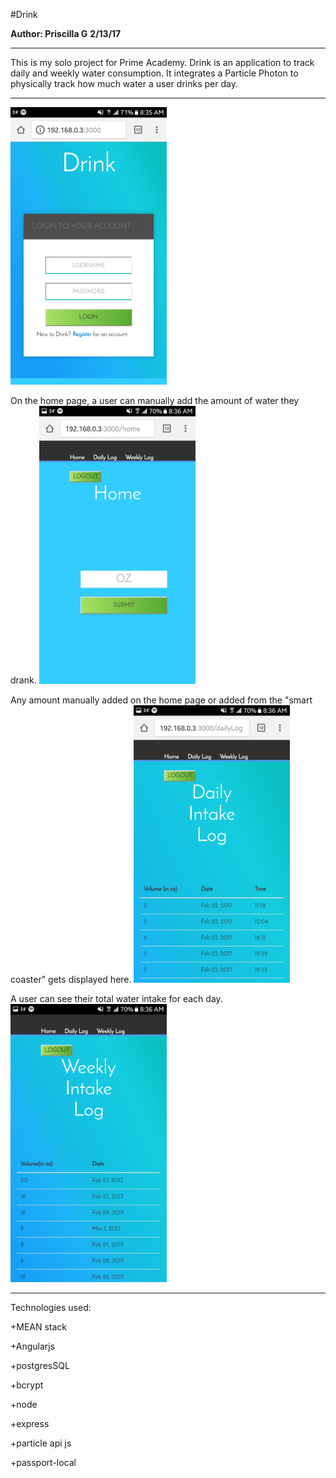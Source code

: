 #Drink

**Author: Priscilla G**
**2/13/17**

**************************

This is my solo project for Prime Academy. Drink is an application to track daily and weekly water consumption. It integrates a Particle Photon to physically track how much water a user drinks per day.
***************************

<img src="assets/login.drink.png" width="250">


On the home page, a user can manually add the amount of water they drank.
<img src="assets/home.drink.png" width="250">

Any amount manually added on the home page or added from the "smart coaster" gets displayed here.
<img src="assets/dailyintake.drink.png" width="250">

A user can see their total water intake for each day. 
<img src="assets/weeklyintake.drink.png" width="250">


***************************
Technologies used:

+MEAN stack

+Angularjs

+postgresSQL

+bcrypt

+node

+express

+particle api js

+passport-local
